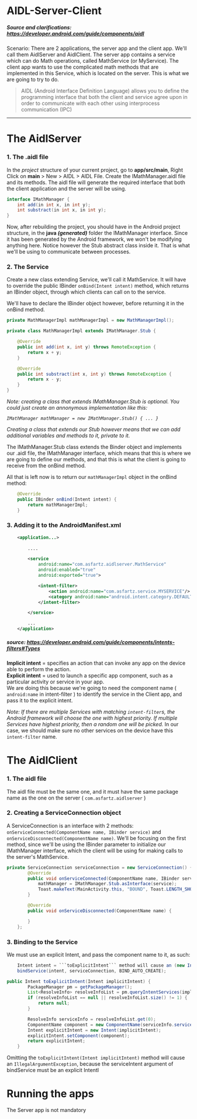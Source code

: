 # AIDL-Server-Client

##### Source and clarifications: https://developer.android.com/guide/components/aidl

Scenario: There are 2 applications, the server app and the client app. We'll call them AidlServer and AidlClient. The server app contains a service which can do Math operations, called MathService (or MyService). The client app wants to use the complicated math methods that are implemented in this Service, which is located on the server. This is what we are going to try to do.

> AIDL (Android Interface Definition Language) allows you to define the programming interface that both the client and service agree upon in order to communicate with each other using interprocess communication (IPC)





___

# The AidlServer
### 1.  The .aidl file

In the _project_ structure of your current project, go to **app/src/main**, Right Click on **main** > New > AIDL > AIDL File.  Create the IMathManager.aidl file and its methods. The aidl file will generate the required interface that both the client application and the server will be using.
```java
interface IMathManager {
    int add(in int x, in int y);
    int substract(in int x, in int y);
}
```

Now, after rebuilding the project, you should have in the Android project structure, in the **java *(generated)*** folder the IMathManager interface. Since it has been generated by the Android framework, we won't be modifying anything here. Notice however the Stub abstract class inside it. That is what we'll be using to communicate between processes.

### 2.  The Service

Create a new class extending Service, we'll call it MathService. It will have to override the public IBinder ```onBind(Intent intent)``` method, which returns an IBinder object, through which clients can call on to the service.

We'll have to declare the IBinder object however, before returning it in the onBind method.
```java
private MathManagerImpl mathManagerImpl = new MathManagerImpl();

private class MathManagerImpl extends IMathManager.Stub {

    @Override
    public int add(int x, int y) throws RemoteException {
        return x + y;
    }

    @Override
    public int substract(int x, int y) throws RemoteException {
        return x - y;
    }
}
```
_Note: creating a class that extends IMathManager.Stub is optional. You could just create an annonymous implementation like this:_

_``` IMathManager mathManager = new IMathManager.Stub() { ... } ```_

_Creating a class that extends our Stub however means that we can add additional variables and methods to it, private to it._


The IMathManager.Stub class extends the Binder object and implements our .aidl file, the IMathManager interface, which means that this is where we are going to define our methods, and that this is what the client is going to receive from the onBind method.

All that is left now is to return our ```mathManagerImpl``` object in the onBind method:
```java
    @Override
    public IBinder onBind(Intent intent) {
        return mathManagerImpl;
    }
```

### 3.  Adding it to the AndroidManifest.xml

```xml
    <application...>
        
        ....

        <service
            android:name="com.asfartz.aidlserver.MathService"
            android:enabled="true"
            android:exported="true">

            <intent-filter>
                <action android:name="com.asfartz.service.MYSERVICE"/>
                <category android:name="android.intent.category.DEFAULT"/>
            </intent-filter>

        </service>

        ...
    </application>        
```
##### source: https://developer.android.com/guide/components/intents-filters#Types
**Implicit intent** = specifies an action that can invoke any app on the device able to perform the action.  
**Explicit intent** = used to launch a specific app component, such as a particular activity or service in your app.  
We are doing this because we're going to need the component name ( ```android:name``` in intent-filter ) to identify the service in the Client app, and pass it to the explicit intent.

*Note: If there are multiple Services with matching ```intent-filter```s, the Android framework will choose the one with highest priority. If multiple Services have highest priority, then a random one will be picked.* In our case, we should make sure no other services on the device have this ```intent-filter``` name.




# The AidlClient
### 1.  The aidl file

The aidl file must be the same one, and it must have the same package name as the one on the server ( ```com.asfartz.aidlserver``` )

### 2. Creating a ServiceConnection object

A ServiceConnection is an interface with 2 methods: ```onServiceConnected(ComponentName name, IBinder service)``` and ```onServiceDisconnected(ComponentName name)```. We'll be focusing on the first method, since we'll be using the IBinder parameter to initialize our IMathManager interface, which the client will be using for making calls to the server's MathService.

```java
private ServiceConnection serviceConnection = new ServiceConnection() {
        @Override
        public void onServiceConnected(ComponentName name, IBinder service) {
            mathManager = IMathManager.Stub.asInterface(service);
            Toast.makeText(MainActivity.this, "BOUND", Toast.LENGTH_SHORT).show();
        }

        @Override
        public void onServiceDisconnected(ComponentName name) {

        }
    };
```

### 3. Binding to the Service

We must use an explicit Intent, and pass the component name to it, as such:
```java
    Intent intent = ```toExplicitIntent``` method will cause an (new Intent("com.asfartz.service.MYSERVICE"));
    bindService(intent, serviceConnection, BIND_AUTO_CREATE);
```
```java
public Intent toExplicitIntent(Intent implicitIntent) {
        PackageManager pm = getPackageManager();
        List<ResolveInfo> resolveInfoList = pm.queryIntentServices(implicitIntent, 0);
        if (resolveInfoList == null || resolveInfoList.size() != 1) {
            return null;
        }

        ResolveInfo serviceInfo = resolveInfoList.get(0);
        ComponentName component = new ComponentName(serviceInfo.serviceInfo.packageName, serviceInfo.serviceInfo.name);
        Intent explicitIntent = new Intent(implicitIntent);
        explicitIntent.setComponent(component);
        return explicitIntent;
    }
```

Omitting the ```toExplicitIntent(Intent implicitIntent)``` method will cause an ```IllegalArgumentException```, because the  serviceIntent argument of bindService must be an explicit IntentI




# Running the apps
The Server app is not mandatory

